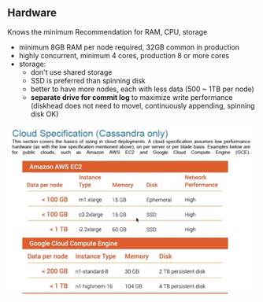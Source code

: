 ## Hardware

Knows the minimum Recommendation for RAM, CPU, storage

- minimum 8GB RAM per node required, 32GB common in production
- highly concurrent, minimum 4 cores, production 8 or more cores
- storage:
  - don't use shared storage
  - SSD is preferred than spinning disk
  - better to have more nodes, each with less data (500 ~ 1TB per node)
  - **separate drive for commit log** to maximize write performance (diskhead does not need to movel, continuously appending, spinning disk OK)

![alt-text](./assets/cloud.png)
